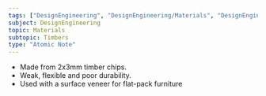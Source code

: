 ```yaml
---
tags: ["DesignEngineering", "DesignEngineering/Materials", "DesignEngineering/Materials/Timbers", "DesignEngineering/Materials/Timbers/ManMade"]
subject: DesignEngineering
topic: Materials
subtopic: Timbers
type: "Atomic Note"
---
```

 
 - Made from 2x3mm timber chips.
 - Weak, flexible and poor durability.
 - Used with a surface veneer for flat-pack furniture